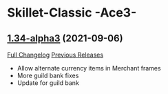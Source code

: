 # Skillet-Classic  -Ace3-

## [1.34-alpha3](https://github.com/b-morgan/Skillet-Classic/tree/1.34-alpha3) (2021-09-06)
[Full Changelog](https://github.com/b-morgan/Skillet-Classic/compare/1.33...1.34-alpha3) [Previous Releases](https://github.com/b-morgan/Skillet-Classic/releases)

- Allow alternate currency items in Merchant frames  
- More guild bank fixes  
- Update for guild bank  
